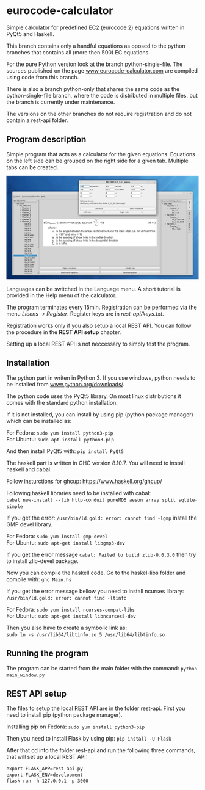 # eurocode-calculator
Simple calculator for predefined EC2 (eurocode 2) equations written in PyQt5 and Haskell.

This branch contains only a handful equations as oposed to the python
branches that contains all (more then 500) EC equations. 

For the pure Python version look at the branch python-single-file. The
sources published on the page www.eurocode-calculator.com are compiled
using code from this branch.

There is also a branch python-only that shares the same code as the 
python-single-file branch, where the code is distributed in multiple
files, but the branch is currently under maintenance. 

The versions on the other branches do not require registration and do
not contain a rest-api folder. 

Program description
-------------------

Simple program that acts as a calculator for the given equations.
Equations on the left side can be grouped on the right side for a
given tab. Multiple tabs can be created.

![alt text](https://github.com/LukaKurnjek/eurocode-calculator/blob/main/data/eurocode-calculator.png) 

Languages can be switched in the Language menu. A short tutorial is 
provided in the Help menu of the calculator.

The program terminates every 15min. Registration can be performed via
the menu *Licens -> Register*. Register keys are in *rest-api/keys.txt*.

Registration works only if you also setup a local REST API. You can 
follow the procedure in the **REST API setup** chapter. 

Setting up a local REST API is not neccessary to simply test the program.

Installation
------------

The python part in writen in Python 3. If you use windows, python
needs to be installed from www.python.org/downloads/.

The python code uses the PyQt5 library. On most linux distributions
it comes with the standard python installation. 

If it is not installed, you can install by using pip (python package 
manager) which can be installed as:

For Fedora: `sudo yum install python3-pip`<br>
For Ubuntu: `sudo apt install python3-pip`

And then install PyQt5 with: `pip install PyQt5`

The haskell part is written in GHC version 8.10.7. You will need to 
install haskell and cabal.

Follow insturctions for ghcup: https://www.haskell.org/ghcup/

Following haskell libraries need to be installed with cabal:<br>
`cabal new-install --lib http-conduit pureMD5 aeson array split sqlite-simple`<br>

If you get the error: `/usr/bin/ld.gold: error: cannot find -lgmp`
install the GMP devel library.

For Fedora: `sudo yum install gmp-devel`<br>
For Ubuntu: `sudo apt-get install libgmp3-dev`

If you get the error message `cabal: Failed to build zlib-0.6.3.0`
then try to install zlib-devel package.

Now you can compile the haskell code. Go to the haskel-libs folder and
compile with: `ghc Main.hs`

If you get the error message bellow you need to install ncurses library:<br>
`/usr/bin/ld.gold: error: cannot find -ltinfo`

For Fedora: `sudo yum install ncurses-compat-libs`<br>
For Ubuntu: `sudo apt-get install libncurses5-dev`

Then you also have to create a symbolic link as:<br>
`sudo ln -s /usr/lib64/libtinfo.so.5 /usr/lib64/libtinfo.so`

Running the program
-------------------

The program can be started from the main folder with the command:
`python main_window.py`

REST API setup
--------------

The files to setup the local REST API are in the folder rest-api.
First you need to install pip (python package manager).

Installing pip on Fedora:
`sudo yum install python3-pip`

Then you need to install Flask by using pip:
`pip install -U Flask`

After that cd into the folder rest-api and run the following three 
commands, that will set up a local REST API:
```
export FLASK_APP=rest-api.py
export FLASK_ENV=development
flask run -h 127.0.0.1 -p 3000
```